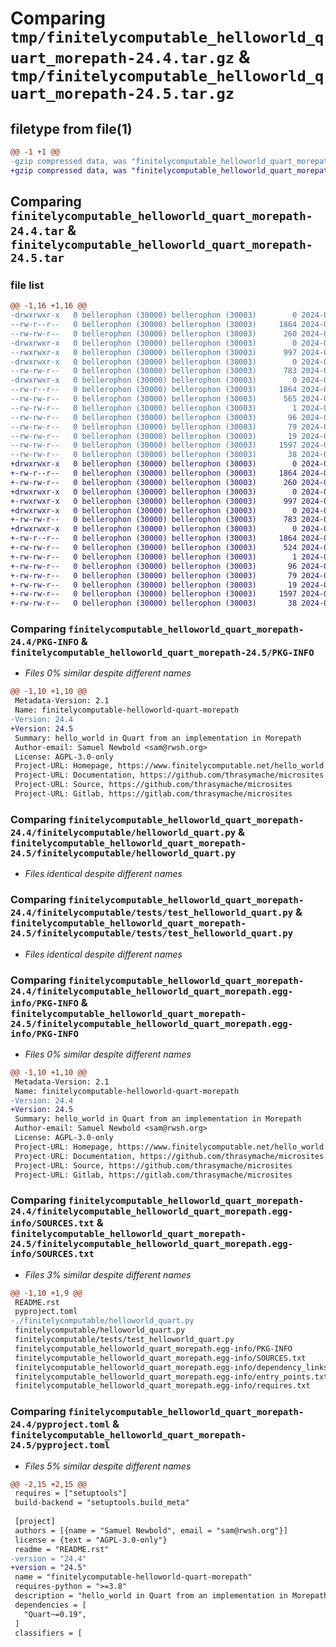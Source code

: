 # Comparing `tmp/finitelycomputable_helloworld_quart_morepath-24.4.tar.gz` & `tmp/finitelycomputable_helloworld_quart_morepath-24.5.tar.gz`

## filetype from file(1)

```diff
@@ -1 +1 @@
-gzip compressed data, was "finitelycomputable_helloworld_quart_morepath-24.4.tar", last modified: Tue Apr 30 04:47:08 2024, max compression
+gzip compressed data, was "finitelycomputable_helloworld_quart_morepath-24.5.tar", last modified: Sat Jun  1 03:11:13 2024, max compression
```

## Comparing `finitelycomputable_helloworld_quart_morepath-24.4.tar` & `finitelycomputable_helloworld_quart_morepath-24.5.tar`

### file list

```diff
@@ -1,16 +1,16 @@
-drwxrwxr-x   0 bellerophon (30000) bellerophon (30003)        0 2024-04-30 04:47:08.015804 finitelycomputable_helloworld_quart_morepath-24.4/
--rw-r--r--   0 bellerophon (30000) bellerophon (30003)     1864 2024-04-30 04:47:08.015804 finitelycomputable_helloworld_quart_morepath-24.4/PKG-INFO
--rw-rw-r--   0 bellerophon (30000) bellerophon (30003)      260 2024-01-21 18:31:00.000000 finitelycomputable_helloworld_quart_morepath-24.4/README.rst
-drwxrwxr-x   0 bellerophon (30000) bellerophon (30003)        0 2024-04-30 04:47:08.015804 finitelycomputable_helloworld_quart_morepath-24.4/finitelycomputable/
--rwxrwxr-x   0 bellerophon (30000) bellerophon (30003)      997 2024-03-02 07:07:32.000000 finitelycomputable_helloworld_quart_morepath-24.4/finitelycomputable/helloworld_quart.py
-drwxrwxr-x   0 bellerophon (30000) bellerophon (30003)        0 2024-04-30 04:47:08.015804 finitelycomputable_helloworld_quart_morepath-24.4/finitelycomputable/tests/
--rw-rw-r--   0 bellerophon (30000) bellerophon (30003)      783 2024-04-30 03:36:52.000000 finitelycomputable_helloworld_quart_morepath-24.4/finitelycomputable/tests/test_helloworld_quart.py
-drwxrwxr-x   0 bellerophon (30000) bellerophon (30003)        0 2024-04-30 04:47:08.015804 finitelycomputable_helloworld_quart_morepath-24.4/finitelycomputable_helloworld_quart_morepath.egg-info/
--rw-r--r--   0 bellerophon (30000) bellerophon (30003)     1864 2024-04-30 04:47:08.000000 finitelycomputable_helloworld_quart_morepath-24.4/finitelycomputable_helloworld_quart_morepath.egg-info/PKG-INFO
--rw-rw-r--   0 bellerophon (30000) bellerophon (30003)      565 2024-04-30 04:47:08.000000 finitelycomputable_helloworld_quart_morepath-24.4/finitelycomputable_helloworld_quart_morepath.egg-info/SOURCES.txt
--rw-rw-r--   0 bellerophon (30000) bellerophon (30003)        1 2024-04-30 04:47:08.000000 finitelycomputable_helloworld_quart_morepath-24.4/finitelycomputable_helloworld_quart_morepath.egg-info/dependency_links.txt
--rw-rw-r--   0 bellerophon (30000) bellerophon (30003)       96 2024-04-30 04:47:08.000000 finitelycomputable_helloworld_quart_morepath-24.4/finitelycomputable_helloworld_quart_morepath.egg-info/entry_points.txt
--rw-rw-r--   0 bellerophon (30000) bellerophon (30003)       79 2024-04-30 04:47:08.000000 finitelycomputable_helloworld_quart_morepath-24.4/finitelycomputable_helloworld_quart_morepath.egg-info/requires.txt
--rw-rw-r--   0 bellerophon (30000) bellerophon (30003)       19 2024-04-30 04:47:08.000000 finitelycomputable_helloworld_quart_morepath-24.4/finitelycomputable_helloworld_quart_morepath.egg-info/top_level.txt
--rw-rw-r--   0 bellerophon (30000) bellerophon (30003)     1597 2024-04-28 21:51:18.000000 finitelycomputable_helloworld_quart_morepath-24.4/pyproject.toml
--rw-rw-r--   0 bellerophon (30000) bellerophon (30003)       38 2024-04-30 04:47:08.015804 finitelycomputable_helloworld_quart_morepath-24.4/setup.cfg
+drwxrwxr-x   0 bellerophon (30000) bellerophon (30003)        0 2024-06-01 03:11:13.031197 finitelycomputable_helloworld_quart_morepath-24.5/
+-rw-r--r--   0 bellerophon (30000) bellerophon (30003)     1864 2024-06-01 03:11:13.027197 finitelycomputable_helloworld_quart_morepath-24.5/PKG-INFO
+-rw-rw-r--   0 bellerophon (30000) bellerophon (30003)      260 2024-06-01 03:00:08.000000 finitelycomputable_helloworld_quart_morepath-24.5/README.rst
+drwxrwxr-x   0 bellerophon (30000) bellerophon (30003)        0 2024-06-01 03:11:13.027197 finitelycomputable_helloworld_quart_morepath-24.5/finitelycomputable/
+-rwxrwxr-x   0 bellerophon (30000) bellerophon (30003)      997 2024-06-01 03:00:08.000000 finitelycomputable_helloworld_quart_morepath-24.5/finitelycomputable/helloworld_quart.py
+drwxrwxr-x   0 bellerophon (30000) bellerophon (30003)        0 2024-06-01 03:11:13.027197 finitelycomputable_helloworld_quart_morepath-24.5/finitelycomputable/tests/
+-rw-rw-r--   0 bellerophon (30000) bellerophon (30003)      783 2024-06-01 03:00:08.000000 finitelycomputable_helloworld_quart_morepath-24.5/finitelycomputable/tests/test_helloworld_quart.py
+drwxrwxr-x   0 bellerophon (30000) bellerophon (30003)        0 2024-06-01 03:11:13.027197 finitelycomputable_helloworld_quart_morepath-24.5/finitelycomputable_helloworld_quart_morepath.egg-info/
+-rw-r--r--   0 bellerophon (30000) bellerophon (30003)     1864 2024-06-01 03:11:13.000000 finitelycomputable_helloworld_quart_morepath-24.5/finitelycomputable_helloworld_quart_morepath.egg-info/PKG-INFO
+-rw-rw-r--   0 bellerophon (30000) bellerophon (30003)      524 2024-06-01 03:11:13.000000 finitelycomputable_helloworld_quart_morepath-24.5/finitelycomputable_helloworld_quart_morepath.egg-info/SOURCES.txt
+-rw-rw-r--   0 bellerophon (30000) bellerophon (30003)        1 2024-06-01 03:11:13.000000 finitelycomputable_helloworld_quart_morepath-24.5/finitelycomputable_helloworld_quart_morepath.egg-info/dependency_links.txt
+-rw-rw-r--   0 bellerophon (30000) bellerophon (30003)       96 2024-06-01 03:11:13.000000 finitelycomputable_helloworld_quart_morepath-24.5/finitelycomputable_helloworld_quart_morepath.egg-info/entry_points.txt
+-rw-rw-r--   0 bellerophon (30000) bellerophon (30003)       79 2024-06-01 03:11:13.000000 finitelycomputable_helloworld_quart_morepath-24.5/finitelycomputable_helloworld_quart_morepath.egg-info/requires.txt
+-rw-rw-r--   0 bellerophon (30000) bellerophon (30003)       19 2024-06-01 03:11:13.000000 finitelycomputable_helloworld_quart_morepath-24.5/finitelycomputable_helloworld_quart_morepath.egg-info/top_level.txt
+-rw-rw-r--   0 bellerophon (30000) bellerophon (30003)     1597 2024-06-01 03:11:11.000000 finitelycomputable_helloworld_quart_morepath-24.5/pyproject.toml
+-rw-rw-r--   0 bellerophon (30000) bellerophon (30003)       38 2024-06-01 03:11:13.031197 finitelycomputable_helloworld_quart_morepath-24.5/setup.cfg
```

### Comparing `finitelycomputable_helloworld_quart_morepath-24.4/PKG-INFO` & `finitelycomputable_helloworld_quart_morepath-24.5/PKG-INFO`

 * *Files 0% similar despite different names*

```diff
@@ -1,10 +1,10 @@
 Metadata-Version: 2.1
 Name: finitelycomputable-helloworld-quart-morepath
-Version: 24.4
+Version: 24.5
 Summary: hello_world in Quart from an implementation in Morepath
 Author-email: Samuel Newbold <sam@rwsh.org>
 License: AGPL-3.0-only
 Project-URL: Homepage, https://www.finitelycomputable.net/hello_world
 Project-URL: Documentation, https://github.com/thrasymache/microsites
 Project-URL: Source, https://github.com/thrasymache/microsites
 Project-URL: Gitlab, https://gitlab.com/thrasymache/microsites
```

### Comparing `finitelycomputable_helloworld_quart_morepath-24.4/finitelycomputable/helloworld_quart.py` & `finitelycomputable_helloworld_quart_morepath-24.5/finitelycomputable/helloworld_quart.py`

 * *Files identical despite different names*

### Comparing `finitelycomputable_helloworld_quart_morepath-24.4/finitelycomputable/tests/test_helloworld_quart.py` & `finitelycomputable_helloworld_quart_morepath-24.5/finitelycomputable/tests/test_helloworld_quart.py`

 * *Files identical despite different names*

### Comparing `finitelycomputable_helloworld_quart_morepath-24.4/finitelycomputable_helloworld_quart_morepath.egg-info/PKG-INFO` & `finitelycomputable_helloworld_quart_morepath-24.5/finitelycomputable_helloworld_quart_morepath.egg-info/PKG-INFO`

 * *Files 0% similar despite different names*

```diff
@@ -1,10 +1,10 @@
 Metadata-Version: 2.1
 Name: finitelycomputable-helloworld-quart-morepath
-Version: 24.4
+Version: 24.5
 Summary: hello_world in Quart from an implementation in Morepath
 Author-email: Samuel Newbold <sam@rwsh.org>
 License: AGPL-3.0-only
 Project-URL: Homepage, https://www.finitelycomputable.net/hello_world
 Project-URL: Documentation, https://github.com/thrasymache/microsites
 Project-URL: Source, https://github.com/thrasymache/microsites
 Project-URL: Gitlab, https://gitlab.com/thrasymache/microsites
```

### Comparing `finitelycomputable_helloworld_quart_morepath-24.4/finitelycomputable_helloworld_quart_morepath.egg-info/SOURCES.txt` & `finitelycomputable_helloworld_quart_morepath-24.5/finitelycomputable_helloworld_quart_morepath.egg-info/SOURCES.txt`

 * *Files 3% similar despite different names*

```diff
@@ -1,10 +1,9 @@
 README.rst
 pyproject.toml
-./finitelycomputable/helloworld_quart.py
 finitelycomputable/helloworld_quart.py
 finitelycomputable/tests/test_helloworld_quart.py
 finitelycomputable_helloworld_quart_morepath.egg-info/PKG-INFO
 finitelycomputable_helloworld_quart_morepath.egg-info/SOURCES.txt
 finitelycomputable_helloworld_quart_morepath.egg-info/dependency_links.txt
 finitelycomputable_helloworld_quart_morepath.egg-info/entry_points.txt
 finitelycomputable_helloworld_quart_morepath.egg-info/requires.txt
```

### Comparing `finitelycomputable_helloworld_quart_morepath-24.4/pyproject.toml` & `finitelycomputable_helloworld_quart_morepath-24.5/pyproject.toml`

 * *Files 5% similar despite different names*

```diff
@@ -2,15 +2,15 @@
 requires = ["setuptools"]
 build-backend = "setuptools.build_meta"
 
 [project]
 authors = [{name = "Samuel Newbold", email = "sam@rwsh.org"}]
 license = {text = "AGPL-3.0-only"}
 readme = "README.rst"
-version = "24.4"
+version = "24.5"
 name = "finitelycomputable-helloworld-quart-morepath"
 requires-python = ">=3.8"
 description = "hello_world in Quart from an implementation in Morepath"
 dependencies = [
   "Quart~=0.19",
 ]
 classifiers = [
```

